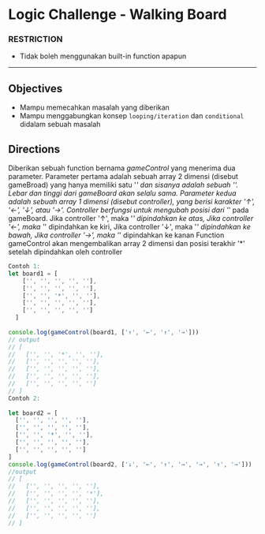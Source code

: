 # Logic Challenge - Walking Board

### RESTRICTION

- Tidak boleh menggunakan built-in function apapun


---

## Objectives

- Mampu memecahkan masalah yang diberikan
- Mampu menggabungkan konsep `looping/iteration` dan `conditional` didalam sebuah masalah

## Directions

Diberikan sebuah function bernama *gameControl* yang menerima dua parameter.
Parameter pertama adalah sebuah array 2 dimensi (disebut gameBroad) yang hanya memiliki satu '*' dan sisanya adalah sebuah ''.
Lebar dan tinggi dari gameBoard akan selalu sama.
Parameter kedua adalah sebuah array 1 dimensi (disebut controller), yang berisi karakter '↑', '←', '↓', atau '→'.
Controller berfungsi untuk mengubah posisi dari '*' pada gameBoard.
Jika controller '↑', maka '*' dipindahkan ke atas,
Jika controller '←', maka '*' dipindahkan ke kiri,
Jika controller '↓', maka '*' dipindahkan ke bawah,
Jika controller '→', maka '*' dipindahkan ke kanan
Function gameControl akan mengembalikan array 2 dimensi dan posisi terakhir '*' setelah dipindahkan oleh controller


```js
Contoh 1:
let board1 = [
    ['', '', '', '', ''],
    ['', '', '', '', ''],
    ['', '', '*', '', ''],
    ['', '', '', '', ''],
    ['', '', '', '', '']
  ]
  
console.log(gameControl(board1, ['↑', '←', '↑', '→']))
// output
// [
//   ['', '', '*', '', ''],
//   ['', '', '', '', ''],
//   ['', '', '', '', ''],
//   ['', '', '', '', ''],
//   ['', '', '', '', '']
// ]
Contoh 2:
  
let board2 = [
  ['', '', '', '', ''],
  ['', '', '', '', ''],
  ['', '', '*', '', ''],
  ['', '', '', '', ''],
  ['', '', '', '', '']
]
console.log(gameControl(board2, ['↓', '←', '↑', '→', '→', '↑', '→']))
//output
// [
//   ['', '', '', '', ''],
//   ['', '', '', '', '*'],
//   ['', '', '', '', ''],
//   ['', '', '', '', ''],
//   ['', '', '', '', '']
// ]
```
